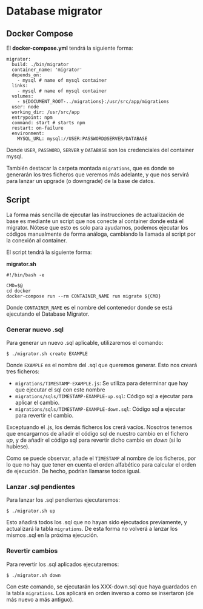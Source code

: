 # Database migrator

## Docker Compose

El **docker-compose.yml** tendrá la siguiente forma:

```shell script
migrator:
  build: ./bin/migrator
  container_name: 'migrator'
  depends_on:
    - mysql # name of mysql container
  links:
    - mysql # name of mysql container
  volumes:
    - ${DOCUMENT_ROOT-../migrations}:/usr/src/app/migrations
  user: node
  working_dir: /usr/src/app
  entrypoint: npm
  command: start # starts npm
  restart: on-failure
  environment:
    MYSQL_URL: mysql://USER:PASSWORD@SERVER/DATABASE
```
Donde `USER`, `PASSWORD`, `SERVER` y `DATABASE` son los credenciales del container mysql.

También destacar la carpeta montada `migrations`, que es donde se generarán los tres ficheros que veremos más adelante, y que nos
servirá para lanzar un upgrade (o downgrade) de la base de datos.

## Script

La forma más sencilla de ejecutar las instrucciones de actualización de base es mediante un script que nos conecte al 
container donde está el migrator. Nótese que esto es solo para ayudarnos, podemos ejecutar los códigos manualmente de
forma análoga, cambiando la llamada al script por la conexión al container.

El script tendrá la siguiente forma:

**migrator.sh**
```shell script
#!/bin/bash -e

CMD=$@
cd docker
docker-compose run --rm CONTAINER_NAME run migrate ${CMD}
```
Donde `CONTAINER_NAME` es el nombre del contenedor donde se está ejecutando el Database Migrator.

### Generar nuevo .sql

Para generar un nuevo .sql aplicable, utilizaremos el comando:
```shell script
$ ./migrator.sh create EXAMPLE
```

Donde `EXAMPLE` es el nombre del .sql que queremos generar. Esto nos creará tres ficheros:

- `migrations/TIMESTAMP-EXAMPLE.js`: Se utiliza para determinar que hay que ejecutar el sql con este nombre
- `migrations/sqls/TIMESTAMP-EXAMPLE-up.sql`: Código sql a ejecutar para aplicar el cambio.
- `migrations/sqls/TIMESTAMP-EXAMPLE-down.sql`: Código sql a ejecutar para revertir el cambio.

Exceptuando el .js, los demás ficheros los crerá vacíos. Nosotros tenemos que encargarnos de añadir el código sql de
nuestro cambio en el fichero _up_, y de añadir el código sql para revertir dicho cambio en _down_ (si lo hubiese).

Como se puede observar, añade el `TIMESTAMP` al nombre de los ficheros, por lo que no hay que tener en cuenta el orden
alfabético para calcular el orden de ejecución. De hecho, podrían llamarse todos igual.


### Lanzar .sql pendientes

Para lanzar los .sql pendientes ejecutaremos:
```shell script
$ ./migrator.sh up
```

Esto añadirá todos los .sql que no hayan sido ejecutados previamente, y actualizará la tabla `migrations`. De esta 
forma no volverá a lanzar los mismos .sql en la próxima ejecución.


### Revertir cambios

Para revertir los .sql aplicados ejecutaremos:
```shell script
$ ./migrator.sh down
```

Con este comando, se ejecutarán los XXX-down.sql que haya guardados en la tabla `migrations`. Los aplicará en orden
inverso a como se insertaron (de más nuevo a más antiguo).